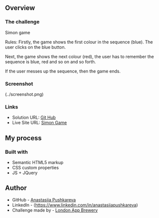 
## Overview

### The challenge

Simon game

Rules:
Firstly, the game shows the first colour in the sequence (blue). The user clicks on the blue button.

Next, the game shows the next colour (red), the user has to remember the sequence is blue, red and so on and so forth.

If the user messes up the sequence, then the game ends.


### Screenshot

(../screenshot.png)


### Links

- Solution URL: [Git Hub](https://github.com/AnastasiiaPushkarev/simon.git)
- Live Site URL: [Simon Game](https://anastasiiapushkarev.github.io/simon/)

## My process

### Built with

- Semantic HTML5 markup
- CSS custom properties
- JS + JQuery

## Author

- GitHub - [Anastasiia Pushkareva](https://github.com/AnastasiiaPushkarev?tab=repositories)
- LinkedIn - (https://www.linkedin.com/in/anastasiiapushkareva)
- Challenge made by - [London App Brewery](https://www.londonappbrewery.com)
